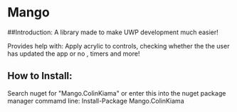 # Mango

##Introduction:
A library made to make UWP development much easier!

Provides help with: Apply acrylic to controls, checking whether the the user has updated the app or no , timers and more!

## How to Install:
Search nuget for "Mango.ColinKiama" or
enter this into the nuget package manager commamd line:
Install-Package Mango.ColinKiama
